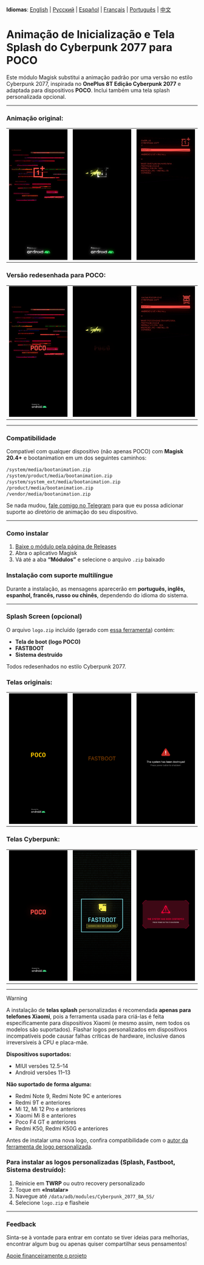 **Idiomas**: [English](README.md) | [Русский](README.ru.md) | [Español](README.es.md) | [Français](README.fr.md) | [Português](README.pt.md) | [中文](README.zh.md)
# Animação de Inicialização e Tela Splash do Cyberpunk 2077 para POCO

Este módulo Magisk substitui a animação padrão por uma versão no estilo Cyberpunk 2077, inspirada no **OnePlus 8T Edição Cyberpunk 2077** e adaptada para dispositivos **POCO**. Inclui também uma tela splash personalizada opcional.

---

### Animação original:
<table>
  <tr>
    <td><img src="images/original1.png" width="100%"/></td>
    <td><img src="images/original2.png" width="100%"/></td>
    <td><img src="images/original3.png" width="100%"/></td>
  </tr>
</table>

### Versão redesenhada para POCO:
<table>
  <tr>
    <td><img src="images/custom1.png" width="100%"/></td>
    <td><img src="images/custom2.png" width="100%"/></td>
    <td><img src="images/custom3.png" width="100%"/></td>
  </tr>
</table>

---

### Compatibilidade

Compatível com qualquer dispositivo (não apenas POCO) com **Magisk 20.4+** e bootanimation em um dos seguintes caminhos:

```
/system/media/bootanimation.zip
/system/product/media/bootanimation.zip
/system/system_ext/media/bootanimation.zip
/product/media/bootanimation.zip
/vendor/media/bootanimation.zip
```

Se nada mudou, [fale comigo no Telegram](https://t.me/ENEIZEMatic) para que eu possa adicionar suporte ao diretório de animação do seu dispositivo.

---

### Como instalar

 1. [Baixe o módulo pela página de Releases](https://github.com/ENEIZEM/Magisk-Module-Cyberpunk-2077-Bootanimation-SplashScreen-POCO/releases)
 2. Abra o aplicativo Magisk
 3. Vá até a aba **“Módulos”** e selecione o arquivo `.zip` baixado

### Instalação com suporte multilíngue

Durante a instalação, as mensagens aparecerão em **português, inglês, espanhol, francês, russo ou chinês**, dependendo do idioma do sistema.

---

### Splash Screen (opcional)
O arquivo `logo.zip` incluído (gerado com [essa ferramenta](https://4pda.to/forum/index.php?showtopic=1023354&st=1580#entry114714184)) contém:

 * **Tela de boot (logo POCO)**
 * **FASTBOOT**
 * **Sistema destruído**

Todos redesenhados no estilo Cyberpunk 2077.

### Telas originais:
<table>
  <tr>
    <td><img src="images/splash_orig1.png" width="100%"/></td>
    <td><img src="images/splash_orig2.png" width="100%"/></td>
    <td><img src="images/splash_orig3.png" width="100%"/></td>
  </tr>
</table>

### Telas Cyberpunk:
<table>
  <tr>
    <td><img src="images/splash_custom1.png" width="100%"/></td>
    <td><img src="images/splash_custom2.png" width="100%"/></td>
    <td><img src="images/splash_custom3.png" width="100%"/></td>
  </tr>
</table>

---

> [!WARNING]
> A instalação de **telas splash** personalizadas é recomendada **apenas para telefones Xiaomi**, pois a ferramenta usada para criá-las é feita especificamente para dispositivos Xiaomi (e mesmo assim, nem todos os modelos são suportados).
> Flashar logos personalizados em dispositivos incompatíveis pode causar falhas críticas de hardware, inclusive danos irreversíveis à CPU e placa-mãe.
>
> **Dispositivos suportados:**
> - MIUI versões 12.5–14
> - Android versões 11–13
>
> **Não suportado de forma alguma:**
> - Redmi Note 9, Redmi Note 9C e anteriores
> - Redmi 9T e anteriores
> - Mi 12, Mi 12 Pro e anteriores
> - Xiaomi Mi 8 e anteriores
> - Poco F4 GT e anteriores
> - Redmi K50, Redmi K50G e anteriores
>
> Antes de instalar uma nova logo, confira compatibilidade com o [autor da ferramenta de logo personalizada](https://t.me/theskyfather).

### Para instalar as logos personalizadas (Splash, Fastboot, Sistema destruído):

 1. Reinicie em **TWRP** ou outro recovery personalizado
 2. Toque em **«Instalar»**
 3. Navegue até `/data/adb/modules/Cyberpunk_2077_BA_SS/`
 4. Selecione `logo.zip` e flasheie

---

### Feedback

Sinta-se à vontade para entrar em contato se tiver ideias para melhorias, encontrar algum bug ou apenas quiser compartilhar seus pensamentos!

[Apoie financeiramente o projeto](https://www.donationalerts.com/r/eneizematic)